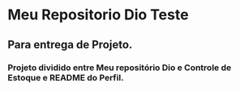 # Meu Repositorio Dio Teste

## Para entrega de Projeto.

### Projeto dividido entre Meu repositório Dio e Controle de Estoque e README do Perfil.
